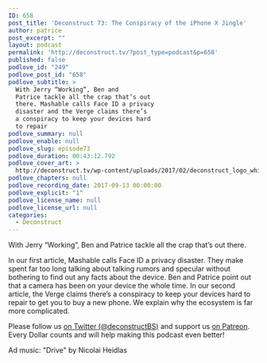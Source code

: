 ```yaml
---
ID: 658
post_title: 'Deconstruct 73: The Conspiracy of the iPhone X Jingle'
author: patrice
post_excerpt: ""
layout: podcast
permalink: 'http://deconstruct.tv/?post_type=podcast&p=658'
published: false
podlove_id: "249"
podlove_post_id: "658"
podlove_subtitle: >
  With Jerry “Working”, Ben and
  Patrice tackle all the crap that’s out
  there. Mashable calls Face ID a privacy
  disaster and the Verge claims there’s
  a conspiracy to keep your devices hard
  to repair
podlove_summary: null
podlove_enable: null
podlove_slug: episode73
podlove_duration: 00:43:12.792
podlove_cover_art: >
  http://deconstruct.tv/wp-content/uploads/2017/02/deconstruct_logo_white.png
podlove_chapters: null
podlove_recording_date: 2017-09-13 00:00:00
podlove_explicit: "1"
podlove_license_name: null
podlove_license_url: null
categories:
  - Deconstruct
---
```

<p>With Jerry “Working”, Ben and Patrice tackle all the crap that’s out there.</p>
<p> In our first article, Mashable calls Face ID a privacy disaster.  They make spent far too long talking about talking rumors and specular without bothering to find out any facts about the device.  Ben and Patrice point out that a camera has been on your device the whole time.  In our second article, the Verge claims there’s a conspiracy to keep your devices hard to repair to get you to buy a new phone.  We explain why the ecosystem is far more complicated. </p>
<p>Please follow us <a href="http://twitter.com/deconstructBS">on Twitter (@deconstructBS)</a> and support us <a href="http://patreon.com/deconstruct">on Patreon</a>. Every Dollar counts and will help making this podcast even better!</p>
<p>Ad music: "Drive" by Nicolai Heidlas</p>